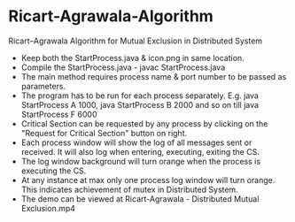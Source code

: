 # Ricart-Agrawala-Algorithm
Ricart–Agrawala Algorithm for Mutual Exclusion in Distributed System

* Keep both the StartProcess.java & icon.png in same location.
* Compile the StartProcess.java - javac StartProcess.java
* The main method requires process name & port number to be passed as parameters.
* The program has to be run for each process separately. E.g. java StartProcess A 1000, java StartProcess B 2000 and so on till java StartProcess F 6000
* Critical Section can be requested by any process by clicking on the "Request for Critical Section" button on right.
* Each process window will show the log of all messages sent or received. It will also log when entering, executing, exiting the CS.
* The log window background will turn orange when the process is executing the CS.
* At any instance at max only one process log window will turn orange. This indicates achievement of mutex in Distributed System.
* The demo can be viewed at Ricart-Agrawala - Distributed Mutual Exclusion.mp4
